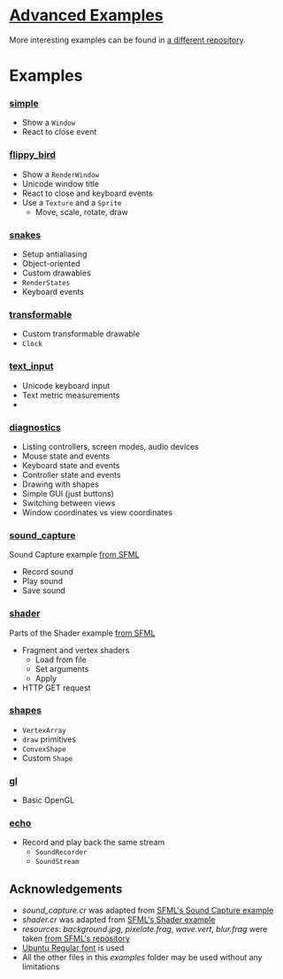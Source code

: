 [Advanced Examples][examples]
=============================

More interesting examples can be found in [a different repository][examples].

[examples]: https://github.com/oprypin/crsfml-examples


Examples
========

### [simple](simple.cr)

- Show a `Window`
- React to close event

### [flippy_bird](flippy_bird.cr)

- Show a `RenderWindow`
- Unicode window title
- React to close and keyboard events
- Use a `Texture` and a `Sprite`
    - Move, scale, rotate, draw

### [snakes](snakes.cr)

- Setup antialiasing
- Object-oriented
- Custom drawables
- `RenderStates`
- Keyboard events

### [transformable](transformable.cr)

- Custom transformable drawable
- `Clock`

### [text_input](text_input.cr)
- Unicode keyboard input
- Text metric measurements
- 

### [diagnostics](diagnostics.cr)

- Listing controllers, screen modes, audio devices
- Mouse state and events
- Keyboard state and events
- Controller state and events
- Drawing with shapes
- Simple GUI (just buttons)
- Switching between views
- Window coordinates vs view coordinates

### [sound_capture](sound_capture.cr)

Sound Capture example [from SFML][sound_capture]

- Record sound
- Play sound
- Save sound

### [shader](shader.cr)

Parts of the Shader example [from SFML][shader]

- Fragment and vertex shaders
    - Load from file
    - Set arguments
    - Apply
- HTTP GET request

### [shapes](shapes.cr)

- `VertexArray`
- `draw` primitives
- `ConvexShape`
- Custom `Shape`

### [gl](gl.cr)

- Basic OpenGL

### [echo](echo.cr)

- Record and play back the same stream
    - `SoundRecorder`
    - `SoundStream`


Acknowledgements
----------------

- *sound_capture.cr* was adapted from [SFML's Sound Capture example][sound_capture]
- *shader.cr* was adapted from [SFML's Shader example][shader]
- *resources*: *background.jpg*, *pixelate.frag*, *wave.vert*, *blur.frag*
  were taken [from SFML's repository](https://github.com/LaurentGomila/SFML/blob/master/examples)
- [Ubuntu Regular font](http://font.ubuntu.com/#charset-regular) is used
- All the other files in this *examples* folder may be used without any limitations


[sound_capture]: https://github.com/LaurentGomila/SFML/blob/master/examples/sound_capture/
[shader]: https://github.com/LaurentGomila/SFML/blob/master/examples/shader/
